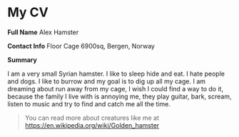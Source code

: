 # My CV

**Full Name** Alex Hamster

**Contact Info** Floor Cage 6900sq, Bergen, Norway

**Summary**

I am a very small Syrian hamster. I like to sleep hide and eat. I hate people and dogs. I like to burrow and my goal is to dig up all my cage.
I am dreaming about run away from my cage, I wish I could find a way to do it, because the family I live with is annoying me, they play guitar, bark, scream, listen to music and try to find and catch me all the time.

> You can read more about creatures like me at https://en.wikipedia.org/wiki/Golden_hamster

